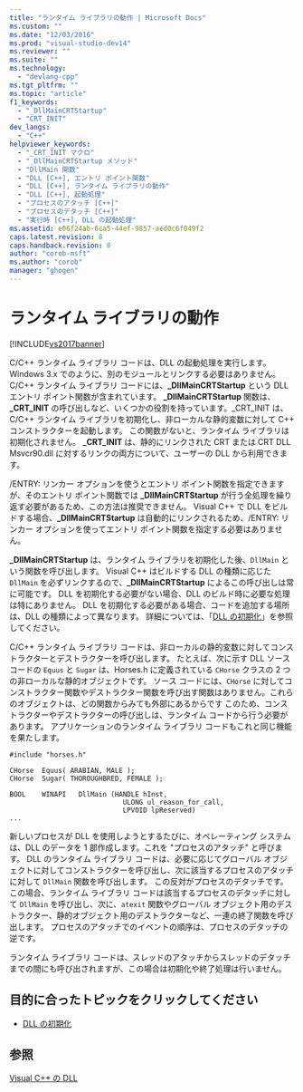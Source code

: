 ```yaml
---
title: "ランタイム ライブラリの動作 | Microsoft Docs"
ms.custom: ""
ms.date: "12/03/2016"
ms.prod: "visual-studio-dev14"
ms.reviewer: ""
ms.suite: ""
ms.technology: 
  - "devlang-cpp"
ms.tgt_pltfrm: ""
ms.topic: "article"
f1_keywords: 
  - "_DllMainCRTStartup"
  - "CRT_INIT"
dev_langs: 
  - "C++"
helpviewer_keywords: 
  - "_CRT_INIT マクロ"
  - "_DllMainCRTStartup メソッド"
  - "DllMain 関数"
  - "DLL [C++], エントリ ポイント関数"
  - "DLL [C++], ランタイム ライブラリの動作"
  - "DLL [C++], 起動処理"
  - "プロセスのアタッチ [C++]"
  - "プロセスのデタッチ [C++]"
  - "実行時 [C++], DLL の起動処理"
ms.assetid: e06f24ab-6ca5-44ef-9857-aed0c6f049f2
caps.latest.revision: 8
caps.handback.revision: 8
author: "corob-msft"
ms.author: "corob"
manager: "ghogen"
---
```

# ランタイム ライブラリの動作
[!INCLUDE[vs2017banner](../assembler/inline/includes/vs2017banner.md)]

C\/C\+\+ ランタイム ライブラリ コードは、DLL の起動処理を実行します。Windows 3.x でのように、別のモジュールとリンクする必要はありません。  C\/C\+\+ ランタイム ライブラリ コードには、**\_DllMainCRTStartup** という DLL エントリ ポイント関数が含まれています。  **\_DllMainCRTStartup** 関数は、**\_CRT\_INIT** の呼び出しなど、いくつかの役割を持っています。\_CRT\_INIT は、C\/C\+\+ ランタイム ライブラリを初期化し、非ローカルな静的変数に対して C\+\+ コンストラクターを起動します。  この関数がないと、ランタイム ライブラリは初期化されません。  **\_CRT\_INIT** は、静的にリンクされた CRT または CRT DLL Msvcr90.dll に対するリンクの両方について、ユーザーの DLL から利用できます。  
  
 \/ENTRY: リンカー オプションを使うとエントリ ポイント関数を指定できますが、そのエントリ ポイント関数では **\_DllMainCRTStartup** が行う全処理を繰り返す必要があるため、この方法は推奨できません。  Visual C\+\+ で DLL をビルドする場合、**\_DllMainCRTStartup** は自動的にリンクされるため、\/ENTRY: リンカー オプションを使ってエントリ ポイント関数を指定する必要はありません。  
  
 **\_DllMainCRTStartup** は、ランタイム ライブラリを初期化した後、`DllMain` という関数を呼び出します。  Visual C\+\+ はビルドする DLL の種類に応じた `DllMain` を必ずリンクするので、**\_DllMainCRTStartup** によるこの呼び出しは常に可能です。  DLL を初期化する必要がない場合、DLL のビルド時に必要な処理は特にありません。  DLL を初期化する必要がある場合、コードを追加する場所は、DLL の種類によって異なります。  詳細については、「[DLL の初期化](../build/initializing-a-dll.md)」を参照してください。  
  
 C\/C\+\+ ランタイム ライブラリ コードは、非ローカルの静的変数に対してコンストラクターとデストラクターを呼び出します。  たとえば、次に示す DLL ソース コードの `Equus` と `Sugar` は、Horses.h に定義されている `CHorse` クラスの 2 つの非ローカルな静的オブジェクトです。  ソース コードには、`CHorse` に対してコンストラクター関数やデストラクター関数を呼び出す関数はありません。これらのオブジェクトは、どの関数からみても外部にあるからです  このため、コンストラクターやデストラクターの呼び出しは、ランタイム コードから行う必要があります。  アプリケーションのランタイム ライブラリ コードもこれと同じ機能を果たします。  
  
```  
#include "horses.h"  
  
CHorse  Equus( ARABIAN, MALE );  
CHorse  Sugar( THOROUGHBRED, FEMALE );  
  
BOOL    WINAPI   DllMain (HANDLE hInst,   
                            ULONG ul_reason_for_call,  
                            LPVOID lpReserved)  
...  
```  
  
 新しいプロセスが DLL を使用しようとするたびに、オペレーティング システムは、DLL のデータを 1 部作成します。これを "プロセスのアタッチ" と呼びます。  DLL のランタイム ライブラリ コードは、必要に応じてグローバル オブジェクトに対してコンストラクターを呼び出し、次に該当するプロセスのアタッチに対して `DllMain` 関数を呼び出します。  この反対がプロセスのデタッチです。この場合、ランタイム ライブラリ コードは該当するプロセスのデタッチに対して `DllMain` を呼び出し、次に、`atexit` 関数やグローバル オブジェクト用のデストラクター、静的オブジェクト用のデストラクターなど、一連の終了関数を呼び出します。  プロセスのアタッチでのイベントの順序は、プロセスのデタッチの逆です。  
  
 ランタイム ライブラリ コードは、スレッドのアタッチからスレッドのデタッチまでの間にも呼び出されますが、この場合は初期化や終了処理は行いません。  
  
## 目的に合ったトピックをクリックしてください  
  
-   [DLL の初期化](../build/initializing-a-dll.md)  
  
## 参照  
 [Visual C\+\+ の DLL](../build/dlls-in-visual-cpp.md)